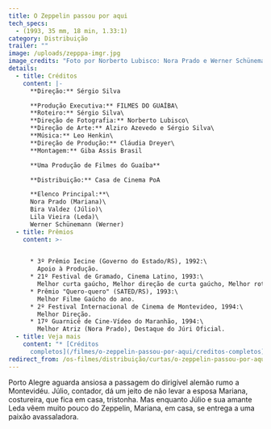 ```yaml
---
title: O Zeppelin passou por aqui
tech_specs:
  - (1993, 35 mm, 18 min, 1.33:1)
category: Distribuição
trailer: ""
image: /uploads/zepppa-imgr.jpg
image_credits: "Foto por Norberto Lubisco: Nora Prado e Werner Schünemann"
details:
  - title: Créditos
    content: |-
      **Direção:** Sérgio Silva

      **Produção Executiva:** FILMES DO GUAÍBA\
      **Roteiro:** Sérgio Silva\
      **Direção de Fotografia:** Norberto Lubisco\
      **Direção de Arte:** Alziro Azevedo e Sérgio Silva\
      **Música:** Leo Henkin\
      **Direção de Produção:** Cláudia Dreyer\
      **Montagem:** Giba Assis Brasil

      **Uma Produção de Filmes do Guaíba**

      **Distribuição:** Casa de Cinema PoA

      **Elenco Principal:**\
      Nora Prado (Mariana)\
      Bira Valdez (Júlio)\
      Lila Vieira (Leda)\
      Werner Schünemann (Werner)
  - title: Prêmios
    content: >-
      

      * 3º Prêmio Iecine (Governo do Estado/RS), 1992:\
        Apoio à Produção.
      * 21º Festival de Gramado, Cinema Latino, 1993:\
        Melhor curta gaúcho, Melhor direção de curta gaúcho, Melhor roteiro nacional.
      * Prêmio "Quero-quero" (SATED/RS), 1993:\
        Melhor Filme Gaúcho do ano.
      * 2º Festival Internacional de Cinema de Montevideo, 1994:\
        Melhor Direção.
      * 17º Guarnicê de Cine-Vídeo do Maranhão, 1994:\
        Melhor Atriz (Nora Prado), Destaque do Júri Oficial.
  - title: Veja mais
    content: "* [C﻿réditos
      completos](/filmes/o-zeppelin-passou-por-aqui/creditos-completos)"
redirect_from: /os-filmes/distribuição/curtas/o-zeppelin-passou-por-aqui.html
---
```

Porto Alegre aguarda ansiosa a passagem do dirigível alemão rumo a Montevidéu. Júlio, contador, dá um jeito de não levar a esposa Mariana, costureira, que fica em casa, tristonha. Mas enquanto Júlio e sua amante Leda vêem muito pouco do Zeppelin, Mariana, em casa, se entrega a uma paixão avassaladora.